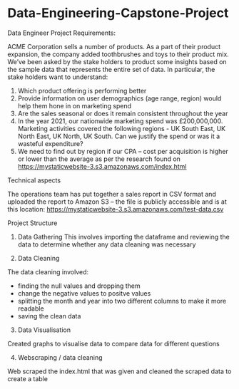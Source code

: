 # Data-Engineering-Capstone-Project

Data Engineer Project Requirements:

ACME Corporation sells a number of products. As a part of their product expansion, the company added toothbrushes and toys to their product mix. We’ve been asked by the stake holders to product some insights based on the sample data that represents the entire set of data. In particular, the stake holders want to understand:

1)	Which product offering is performing better
2)	Provide information on user demographics (age range, region) would help them hone in on marketing spend
3)	Are the sales seasonal or does it remain consistent throughout the year
4)	In the year 2021, our nationwide marketing spend was £200,000,000. Marketing activities covered the following regions - UK South East, UK North East, UK North, UK South. Can we justify the spend or was it a wasteful expenditure?
5)	We need to find out by region if our CPA – cost per acquisition is higher or lower than the average as per the research found on https://mystaticwebsite-3.s3.amazonaws.com/index.html


Technical aspects

The operations team has put together a sales report in CSV format and uploaded the report to Amazon S3 – the file is publicly accessible and is at this location: https://mystaticwebsite-3.s3.amazonaws.com/test-data.csv 


Project Structure

1) Data Gathering
This involves importing the dataframe and reviewing the data to determine whether any data cleaning was necessary

2) Data Cleaning

The data cleaning involved:
- finding the null values and dropping them
- change the negative values to positve values
- splitting the month and year into two different columns to make it more readable
- saving the clean data

3) Data Visualisation

Created graphs to visualise data to compare data for different questions


4) Webscraping / data cleaning

Web scraped the index.html that was given and cleaned the scraped data to create a table

